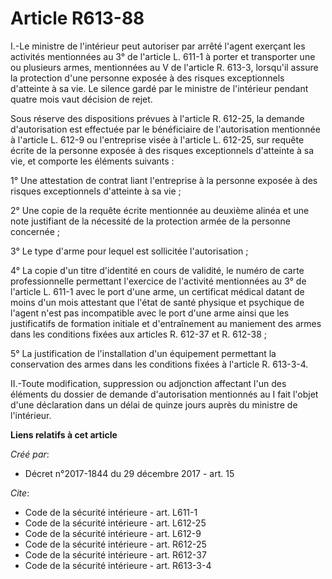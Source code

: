 # Article R613-88

I.-Le ministre de l'intérieur peut autoriser par arrêté l'agent exerçant les activités mentionnées au 3° de l'article L.
611-1 à porter et transporter une ou plusieurs armes, mentionnées au V de l'article R. 613-3, lorsqu'il assure la protection
d'une personne exposée à des risques exceptionnels d'atteinte à sa vie. Le silence gardé par le ministre de l'intérieur
pendant quatre mois vaut décision de rejet. 

Sous réserve des dispositions prévues à l'article R. 612-25, la demande d'autorisation est effectuée par le bénéficiaire de
l'autorisation mentionnée à l'article L. 612-9 ou l'entreprise visée à l'article L. 612-25, sur requête écrite de la personne
exposée à des risques exceptionnels d'atteinte à sa vie, et comporte les éléments suivants : 

1° Une attestation de contrat liant l'entreprise à la personne exposée à des risques exceptionnels d'atteinte à sa vie ; 

2° Une copie de la requête écrite mentionnée au deuxième alinéa et une note justifiant de la nécessité de la protection armée
de la personne concernée ; 

3° Le type d'arme pour lequel est sollicitée l'autorisation ; 

4° La copie d'un titre d'identité en cours de validité, le numéro de carte professionnelle permettant l'exercice de
l'activité mentionnées au 3° de l'article L. 611-1 avec le port d'une arme, un certificat médical datant de moins d'un mois
attestant que l'état de santé physique et psychique de l'agent n'est pas incompatible avec le port d'une arme ainsi que les
justificatifs de formation initiale et d'entraînement au maniement des armes dans les conditions fixées aux articles R.
612-37 et R. 612-38 ; 

5° La justification de l'installation d'un équipement permettant la conservation des armes dans les conditions fixées à
l'article R. 613-3-4. 

II.-Toute modification, suppression ou adjonction affectant l'un des éléments du dossier de demande d'autorisation mentionnés
au I fait l'objet d'une déclaration dans un délai de quinze jours auprès du ministre de l'intérieur.

**Liens relatifs à cet article**

_Créé par_:

  - Décret n°2017-1844 du 29 décembre 2017 - art. 15

_Cite_:

  - Code de la sécurité intérieure - art. L611-1
  - Code de la sécurité intérieure - art. L612-25
  - Code de la sécurité intérieure - art. L612-9
  - Code de la sécurité intérieure - art. R612-25
  - Code de la sécurité intérieure - art. R612-37
  - Code de la sécurité intérieure - art. R613-3-4
